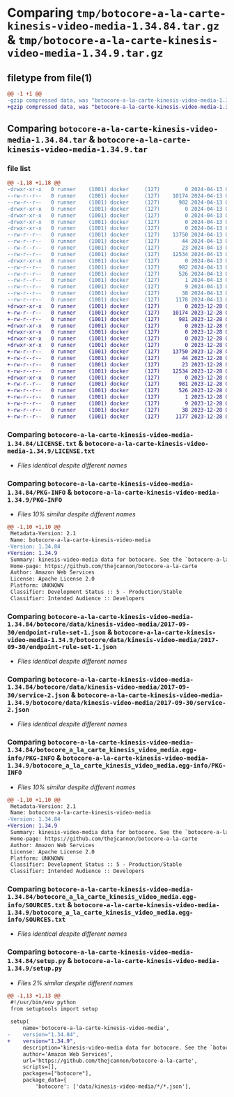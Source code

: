 # Comparing `tmp/botocore-a-la-carte-kinesis-video-media-1.34.84.tar.gz` & `tmp/botocore-a-la-carte-kinesis-video-media-1.34.9.tar.gz`

## filetype from file(1)

```diff
@@ -1 +1 @@
-gzip compressed data, was "botocore-a-la-carte-kinesis-video-media-1.34.84.tar", last modified: Sat Apr 13 00:51:00 2024, max compression
+gzip compressed data, was "botocore-a-la-carte-kinesis-video-media-1.34.9.tar", last modified: Thu Dec 28 01:06:49 2023, max compression
```

## Comparing `botocore-a-la-carte-kinesis-video-media-1.34.84.tar` & `botocore-a-la-carte-kinesis-video-media-1.34.9.tar`

### file list

```diff
@@ -1,18 +1,18 @@
-drwxr-xr-x   0 runner    (1001) docker     (127)        0 2024-04-13 00:51:00.964747 botocore-a-la-carte-kinesis-video-media-1.34.84/
--rw-r--r--   0 runner    (1001) docker     (127)    10174 2024-04-13 00:51:00.000000 botocore-a-la-carte-kinesis-video-media-1.34.84/LICENSE.txt
--rw-r--r--   0 runner    (1001) docker     (127)      982 2024-04-13 00:51:00.964747 botocore-a-la-carte-kinesis-video-media-1.34.84/PKG-INFO
-drwxr-xr-x   0 runner    (1001) docker     (127)        0 2024-04-13 00:51:00.964747 botocore-a-la-carte-kinesis-video-media-1.34.84/botocore/
-drwxr-xr-x   0 runner    (1001) docker     (127)        0 2024-04-13 00:51:00.964747 botocore-a-la-carte-kinesis-video-media-1.34.84/botocore/data/
-drwxr-xr-x   0 runner    (1001) docker     (127)        0 2024-04-13 00:51:00.964747 botocore-a-la-carte-kinesis-video-media-1.34.84/botocore/data/kinesis-video-media/
-drwxr-xr-x   0 runner    (1001) docker     (127)        0 2024-04-13 00:51:00.964747 botocore-a-la-carte-kinesis-video-media-1.34.84/botocore/data/kinesis-video-media/2017-09-30/
--rw-r--r--   0 runner    (1001) docker     (127)    13750 2024-04-13 00:50:33.000000 botocore-a-la-carte-kinesis-video-media-1.34.84/botocore/data/kinesis-video-media/2017-09-30/endpoint-rule-set-1.json
--rw-r--r--   0 runner    (1001) docker     (127)       44 2024-04-13 00:50:33.000000 botocore-a-la-carte-kinesis-video-media-1.34.84/botocore/data/kinesis-video-media/2017-09-30/examples-1.json
--rw-r--r--   0 runner    (1001) docker     (127)       23 2024-04-13 00:50:33.000000 botocore-a-la-carte-kinesis-video-media-1.34.84/botocore/data/kinesis-video-media/2017-09-30/paginators-1.json
--rw-r--r--   0 runner    (1001) docker     (127)    12534 2024-04-13 00:50:33.000000 botocore-a-la-carte-kinesis-video-media-1.34.84/botocore/data/kinesis-video-media/2017-09-30/service-2.json
-drwxr-xr-x   0 runner    (1001) docker     (127)        0 2024-04-13 00:51:00.964747 botocore-a-la-carte-kinesis-video-media-1.34.84/botocore_a_la_carte_kinesis_video_media.egg-info/
--rw-r--r--   0 runner    (1001) docker     (127)      982 2024-04-13 00:51:00.000000 botocore-a-la-carte-kinesis-video-media-1.34.84/botocore_a_la_carte_kinesis_video_media.egg-info/PKG-INFO
--rw-r--r--   0 runner    (1001) docker     (127)      526 2024-04-13 00:51:00.000000 botocore-a-la-carte-kinesis-video-media-1.34.84/botocore_a_la_carte_kinesis_video_media.egg-info/SOURCES.txt
--rw-r--r--   0 runner    (1001) docker     (127)        1 2024-04-13 00:51:00.000000 botocore-a-la-carte-kinesis-video-media-1.34.84/botocore_a_la_carte_kinesis_video_media.egg-info/dependency_links.txt
--rw-r--r--   0 runner    (1001) docker     (127)        9 2024-04-13 00:51:00.000000 botocore-a-la-carte-kinesis-video-media-1.34.84/botocore_a_la_carte_kinesis_video_media.egg-info/top_level.txt
--rw-r--r--   0 runner    (1001) docker     (127)       38 2024-04-13 00:51:00.964747 botocore-a-la-carte-kinesis-video-media-1.34.84/setup.cfg
--rw-r--r--   0 runner    (1001) docker     (127)     1178 2024-04-13 00:51:00.000000 botocore-a-la-carte-kinesis-video-media-1.34.84/setup.py
+drwxr-xr-x   0 runner    (1001) docker     (127)        0 2023-12-28 01:06:49.442339 botocore-a-la-carte-kinesis-video-media-1.34.9/
+-rw-r--r--   0 runner    (1001) docker     (127)    10174 2023-12-28 01:06:49.000000 botocore-a-la-carte-kinesis-video-media-1.34.9/LICENSE.txt
+-rw-r--r--   0 runner    (1001) docker     (127)      981 2023-12-28 01:06:49.438339 botocore-a-la-carte-kinesis-video-media-1.34.9/PKG-INFO
+drwxr-xr-x   0 runner    (1001) docker     (127)        0 2023-12-28 01:06:49.438339 botocore-a-la-carte-kinesis-video-media-1.34.9/botocore/
+drwxr-xr-x   0 runner    (1001) docker     (127)        0 2023-12-28 01:06:49.438339 botocore-a-la-carte-kinesis-video-media-1.34.9/botocore/data/
+drwxr-xr-x   0 runner    (1001) docker     (127)        0 2023-12-28 01:06:49.438339 botocore-a-la-carte-kinesis-video-media-1.34.9/botocore/data/kinesis-video-media/
+drwxr-xr-x   0 runner    (1001) docker     (127)        0 2023-12-28 01:06:49.438339 botocore-a-la-carte-kinesis-video-media-1.34.9/botocore/data/kinesis-video-media/2017-09-30/
+-rw-r--r--   0 runner    (1001) docker     (127)    13750 2023-12-28 01:06:26.000000 botocore-a-la-carte-kinesis-video-media-1.34.9/botocore/data/kinesis-video-media/2017-09-30/endpoint-rule-set-1.json
+-rw-r--r--   0 runner    (1001) docker     (127)       44 2023-12-28 01:06:26.000000 botocore-a-la-carte-kinesis-video-media-1.34.9/botocore/data/kinesis-video-media/2017-09-30/examples-1.json
+-rw-r--r--   0 runner    (1001) docker     (127)       23 2023-12-28 01:06:26.000000 botocore-a-la-carte-kinesis-video-media-1.34.9/botocore/data/kinesis-video-media/2017-09-30/paginators-1.json
+-rw-r--r--   0 runner    (1001) docker     (127)    12534 2023-12-28 01:06:26.000000 botocore-a-la-carte-kinesis-video-media-1.34.9/botocore/data/kinesis-video-media/2017-09-30/service-2.json
+drwxr-xr-x   0 runner    (1001) docker     (127)        0 2023-12-28 01:06:49.438339 botocore-a-la-carte-kinesis-video-media-1.34.9/botocore_a_la_carte_kinesis_video_media.egg-info/
+-rw-r--r--   0 runner    (1001) docker     (127)      981 2023-12-28 01:06:49.000000 botocore-a-la-carte-kinesis-video-media-1.34.9/botocore_a_la_carte_kinesis_video_media.egg-info/PKG-INFO
+-rw-r--r--   0 runner    (1001) docker     (127)      526 2023-12-28 01:06:49.000000 botocore-a-la-carte-kinesis-video-media-1.34.9/botocore_a_la_carte_kinesis_video_media.egg-info/SOURCES.txt
+-rw-r--r--   0 runner    (1001) docker     (127)        1 2023-12-28 01:06:49.000000 botocore-a-la-carte-kinesis-video-media-1.34.9/botocore_a_la_carte_kinesis_video_media.egg-info/dependency_links.txt
+-rw-r--r--   0 runner    (1001) docker     (127)        9 2023-12-28 01:06:49.000000 botocore-a-la-carte-kinesis-video-media-1.34.9/botocore_a_la_carte_kinesis_video_media.egg-info/top_level.txt
+-rw-r--r--   0 runner    (1001) docker     (127)       38 2023-12-28 01:06:49.442339 botocore-a-la-carte-kinesis-video-media-1.34.9/setup.cfg
+-rw-r--r--   0 runner    (1001) docker     (127)     1177 2023-12-28 01:06:49.000000 botocore-a-la-carte-kinesis-video-media-1.34.9/setup.py
```

### Comparing `botocore-a-la-carte-kinesis-video-media-1.34.84/LICENSE.txt` & `botocore-a-la-carte-kinesis-video-media-1.34.9/LICENSE.txt`

 * *Files identical despite different names*

### Comparing `botocore-a-la-carte-kinesis-video-media-1.34.84/PKG-INFO` & `botocore-a-la-carte-kinesis-video-media-1.34.9/PKG-INFO`

 * *Files 10% similar despite different names*

```diff
@@ -1,10 +1,10 @@
 Metadata-Version: 2.1
 Name: botocore-a-la-carte-kinesis-video-media
-Version: 1.34.84
+Version: 1.34.9
 Summary: kinesis-video-media data for botocore. See the `botocore-a-la-carte` package for more info.
 Home-page: https://github.com/thejcannon/botocore-a-la-carte
 Author: Amazon Web Services
 License: Apache License 2.0
 Platform: UNKNOWN
 Classifier: Development Status :: 5 - Production/Stable
 Classifier: Intended Audience :: Developers
```

### Comparing `botocore-a-la-carte-kinesis-video-media-1.34.84/botocore/data/kinesis-video-media/2017-09-30/endpoint-rule-set-1.json` & `botocore-a-la-carte-kinesis-video-media-1.34.9/botocore/data/kinesis-video-media/2017-09-30/endpoint-rule-set-1.json`

 * *Files identical despite different names*

### Comparing `botocore-a-la-carte-kinesis-video-media-1.34.84/botocore/data/kinesis-video-media/2017-09-30/service-2.json` & `botocore-a-la-carte-kinesis-video-media-1.34.9/botocore/data/kinesis-video-media/2017-09-30/service-2.json`

 * *Files identical despite different names*

### Comparing `botocore-a-la-carte-kinesis-video-media-1.34.84/botocore_a_la_carte_kinesis_video_media.egg-info/PKG-INFO` & `botocore-a-la-carte-kinesis-video-media-1.34.9/botocore_a_la_carte_kinesis_video_media.egg-info/PKG-INFO`

 * *Files 10% similar despite different names*

```diff
@@ -1,10 +1,10 @@
 Metadata-Version: 2.1
 Name: botocore-a-la-carte-kinesis-video-media
-Version: 1.34.84
+Version: 1.34.9
 Summary: kinesis-video-media data for botocore. See the `botocore-a-la-carte` package for more info.
 Home-page: https://github.com/thejcannon/botocore-a-la-carte
 Author: Amazon Web Services
 License: Apache License 2.0
 Platform: UNKNOWN
 Classifier: Development Status :: 5 - Production/Stable
 Classifier: Intended Audience :: Developers
```

### Comparing `botocore-a-la-carte-kinesis-video-media-1.34.84/botocore_a_la_carte_kinesis_video_media.egg-info/SOURCES.txt` & `botocore-a-la-carte-kinesis-video-media-1.34.9/botocore_a_la_carte_kinesis_video_media.egg-info/SOURCES.txt`

 * *Files identical despite different names*

### Comparing `botocore-a-la-carte-kinesis-video-media-1.34.84/setup.py` & `botocore-a-la-carte-kinesis-video-media-1.34.9/setup.py`

 * *Files 2% similar despite different names*

```diff
@@ -1,13 +1,13 @@
 #!/usr/bin/env python
 from setuptools import setup
 
 setup(
     name='botocore-a-la-carte-kinesis-video-media',
-    version="1.34.84",
+    version="1.34.9",
     description='kinesis-video-media data for botocore. See the `botocore-a-la-carte` package for more info.',
     author='Amazon Web Services',
     url='https://github.com/thejcannon/botocore-a-la-carte',
     scripts=[],
     packages=["botocore"],
     package_data={
         'botocore': ['data/kinesis-video-media/*/*.json'],
```

